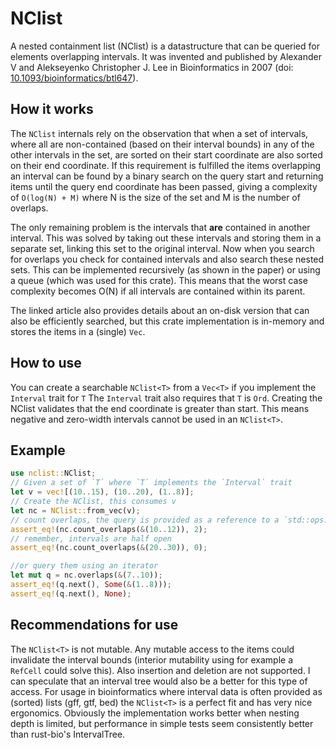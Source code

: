 # NClist
A nested containment list (NClist) is a datastructure that can be queried for elements
overlapping intervals. It was invented and published by Alexander V and Alekseyenko Christopher
J. Lee in Bioinformatics in
2007 (doi: [10.1093/bioinformatics/btl647](https://doi.org/10.1093/bioinformatics/btl647)).

## How it works
The `NClist` internals rely on the observation that when a set of intervals, where all are
non-contained (based on their interval bounds) in any of the other intervals in the set, are
sorted on their start coordinate are also sorted on their end coordinate. If this requirement
is fulfilled the items overlapping an interval can be found by a binary search on the query
start and returning items until the query end coordinate has been passed, giving a complexity
of `O(log(N) + M)` where N is the size of the set and M is the number of overlaps.

The only remaining problem is the intervals that **are** contained in another interval. This was
solved by taking out these intervals and storing them in a separate set, linking this set to the
original interval. Now when you search for overlaps you check for contained intervals and also
search these nested sets. This can be implemented recursively (as shown in the paper) or
using a queue (which was used for this crate). This means that the worst case complexity becomes
O(N) if all intervals are contained within its parent.

The linked article also provides details about an on-disk version that can also be efficiently
searched, but this crate implementation is in-memory and stores the items in a (single) `Vec`.

## How to use
You can create a searchable `NClist<T>` from a `Vec<T>` if you implement the `Interval` trait
for `T` The `Interval` trait also requires that `T` is `Ord`. Creating the NClist validates
that the end coordinate is greater than start. This means negative and zero-width intervals
cannot be used in an `NClist<T>`.

## Example
```rust
use nclist::NClist;
// Given a set of `T` where `T` implements the `Interval` trait
let v = vec![(10..15), (10..20), (1..8)];
// Create the NClist, this consumes v
let nc = NClist::from_vec(v);
// count overlaps, the query is provided as a reference to a `std::ops::Range`
assert_eq!(nc.count_overlaps(&(10..12)), 2);
// remember, intervals are half open
assert_eq!(nc.count_overlaps(&(20..30)), 0);

//or query them using an iterator
let mut q = nc.overlaps(&(7..10));
assert_eq!(q.next(), Some(&(1..8)));
assert_eq!(q.next(), None);

```

## Recommendations for use
The `NClist<T>` is not mutable. Any mutable access
to the items could invalidate the interval bounds (interior mutability using
for example a `RefCell` could solve this). Also insertion and deletion are not
supported. I can speculate that an interval tree would also be a better for
this type of access. For usage in bioinformatics where interval data is often
provided as (sorted) lists (gff, gtf, bed) the `NClist<T>` is a perfect fit and
has very nice ergonomics.  Obviously the implementation works better when
nesting depth is limited, but performance in simple tests seem consistently
better than rust-bio's IntervalTree.

